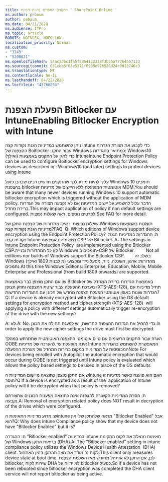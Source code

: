 ```yaml
---
title: התנאים החסרים בחנות המונח ' SharePoint Online '
ms.author: pebaum
author: pebaum
ms.date: 04/21/2020
ms.audience: ITPro
ms.topic: article
ROBOTS: NOINDEX, NOFOLLOW
localization_priority: Normal
ms.custom:
- "1243"
- "5200021"
ms.openlocfilehash: 54ac2dbc1f45f88541c2338f3b55a777b4b57123
ms.sourcegitcommit: 631cbb5f03e5371f0995e976536d24e9d13746c3
ms.translationtype: MT
ms.contentlocale: he-IL
ms.lasthandoff: 04/22/2020
ms.locfileid: "43766854"
---
```

# <a name="enabling-bitlocker-encryption-with-intune"></a><span data-ttu-id="c3128-102">הפעלת הצפנת Bitlocker עם Intune</span><span class="sxs-lookup"><span data-stu-id="c3128-102">Enabling Bitlocker Encryption with Intune</span></span>

<span data-ttu-id="c3128-103">ניתן להשתמש במדיניות הגנת נקודות קצה Intune כדי לקבוע את תצורת הגדרות ההצפנה של Boitlocker עבור התקני Windows כמתואר בהגדרות: Windows10 (ואילך) כדי להגן על התקנים באמצעות Intune</span><span class="sxs-lookup"><span data-stu-id="c3128-103">Intune Endpoint Protection Policy can be used to configure Boitlocker encryption settings for Windows devices as described in : Windows10 (and later) settings to protect devices using Intune</span></span>

<span data-ttu-id="c3128-104">עליך להיות מודע לכך שהתקנים חדשים רבים שבהם פועל Windows 10 תומכים בהצפנת bitlocker אוטומטית המופעלת ללא היישום של מדיניות MDM.</span><span class="sxs-lookup"><span data-stu-id="c3128-104">You should be aware that many newer devices running Windows 10 support automatic bitlocker encryption which is triggered without the application of MDM policy.</span></span> <span data-ttu-id="c3128-105">הדבר עלול להשפיע על יישום המדיניות אם לא נקבעה תצורה של הגדרות ברירת מחדל.</span><span class="sxs-lookup"><span data-stu-id="c3128-105">This may impact application of policy if non default settings are configured.</span></span> <span data-ttu-id="c3128-106">לפרטים נוספים, ראה שאלות נפוצות.</span><span class="sxs-lookup"><span data-stu-id="c3128-106">See FAQ for more detail.</span></span>


<span data-ttu-id="c3128-107">שאלות נפוצות  : אילו מהדורות של הצפנת התקן של Windows תומכות באמצעות מדיניות הגנת נקודות קצה?</span><span class="sxs-lookup"><span data-stu-id="c3128-107">FAQ  Q: Which editions of Windows support device encryption using the Endpoint Protection Policy?</span></span>
<span data-ttu-id="c3128-108"> ת: ההגדרות במדיניות הגנת נקודות קצה Intune מיושמות באמצעות CSP של Bitlocker.</span><span class="sxs-lookup"><span data-stu-id="c3128-108"> A: The settings in Intune Endpoint Protection Policy  are implemented using the Bitlocker CSP.</span></span><span data-ttu-id="c3128-109">לא כל המהדורות ובניית Windows תומכים ב-CSP של Bitlocker. 
     </span><span class="sxs-lookup"><span data-stu-id="c3128-109">  Not all editions nor builds of Windows support the Bitlocker CSP. 
     </span></span> <span data-ttu-id="c3128-110">בשלב זה Windows מהדורות: ארגון; השכלה, נייד, מפעל נייד ומקצועי (מ לבנות 1809 ואילך) נתמכים.</span><span class="sxs-lookup"><span data-stu-id="c3128-110">At this time Windows Editions: Enterprise; Education, Mobile, Mobile Enterprise and Professional (from build 1809 onwards) are supported.</span></span>




<span data-ttu-id="c3128-111">ש: אם התקן מוצפן כבר באמצעות Bitlocker באמצעות הגדרות ברירת המחדל של מערכת ההפעלה עבור שיטת ההצפנה וחוזק הצופן (XTS-AES-128), תחיל מדיניות עם הגדרות שונות באופן אוטומטי הפעלת הצפנה מחדש של הכונן עם ההגדרות החדשות?</span><span class="sxs-lookup"><span data-stu-id="c3128-111">Q: If a device is already encrypted with Bitlocker using the OS default settings for encryption method and cipher strength (XTS-AES-128)  will applying a policy with different settings automatically trigger re-encryption of the drive with the new settings?</span></span>

<span data-ttu-id="c3128-112">A: לא.</span><span class="sxs-lookup"><span data-stu-id="c3128-112">A: No.</span></span> <span data-ttu-id="c3128-113">כדי להחיל את הגדרות ההצפנה החדשות, יש לפענח תחילה את הכונן.</span><span class="sxs-lookup"><span data-stu-id="c3128-113">In order to apply the new cipher settings the drive must first be decrypted.</span></span>

<span data-ttu-id="c3128-114">הערה עבור התקנים הרשומים עם טייס אוטומטי ההצפנה האוטומטית שתתרחש במהלך OOBE אינה מופעלת עד להערכה של מדיניות Intune המאפשרת להשתמש בהגדרות המבוססות על המדיניות במקום ברירות המחדל של מערכת ההפעלה</span><span class="sxs-lookup"><span data-stu-id="c3128-114">Note For devices being enrolled with Autopilot the automatic encryption that would occur during OOBE is not triggered until Intune policy is evaluated which allows the policy based settings to be used in place of the OS defaults</span></span>




<span data-ttu-id="c3128-115">ש אם התקן מוצפן כתוצאה מיישום המדיניות הIntune האם הוא פוענח כאשר מדיניות זו תוסר?</span><span class="sxs-lookup"><span data-stu-id="c3128-115">Q If a device is encrypted as a result of the  application of Intune policy will it be decrypted when that policy is removed?</span></span>

<span data-ttu-id="c3128-116">ת: הסרת המדיניות הקשורה להצפנה אינה כתוצאה מפענוח הכוננים שתצורתם נקבעה.</span><span class="sxs-lookup"><span data-stu-id="c3128-116">A: Removal of encryption related policy does NOT result in decryption of the drives which were configured.</span></span>




<span data-ttu-id="c3128-117">ש: מדוע מדיניות התאימות הintune מראה שלהתקן שלי אין "Bitlocker Enabled" אבל הוא?</span><span class="sxs-lookup"><span data-stu-id="c3128-117">Q: Why does intune Compliance policy show that my device does not have "Bitlocker Enabled" but it is?</span></span>

<span data-ttu-id="c3128-118">ת: ההגדרה "Bitlocker enabled" במדיניות intune תאימות מנצלת את לקוח התקינות של Windows בריאות התקן (DHA).</span><span class="sxs-lookup"><span data-stu-id="c3128-118">A: The "Bitlocker enabled" setting in intune compliance policy utilizes the Windows Device Health Attestation  (DHA) client.</span></span> <span data-ttu-id="c3128-119">לקוח זה מודד את מצב ההתקן בזמן האתחול.</span><span class="sxs-lookup"><span data-stu-id="c3128-119">This client only measures device state at boot time.</span></span> <span data-ttu-id="c3128-120">לכן, אם התקן לא אותחל מחודש מאז השלמת הצפנת bitlocker, שירות לקוח DHA לא ידווח על bitlocker כפעיל.</span><span class="sxs-lookup"><span data-stu-id="c3128-120">So if a device has not been rebooted since bitlocker encryption was completed the DHA client service will not report bitlocker as being active.</span></span>